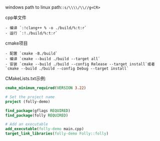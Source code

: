 windows path to linux path:`:s/\\\\/\\//g<CR>`

cpp单文件

    - 编译 `:!clang++ % -o ./build/%:t:r`
    - 运行 `:!./build/%:t:r`

cmake项目

    - 配置 `cmake -B./build`
    - 编译 `cmake --build ./build --target all`
    - 安装 `cmake --build ./build --config Release --target install`或者 `cmake --build ./build --config Debug --target install`

CMakeLists.txt示例:
``` cmake
cmake_minimum_required(VERSION 3.22)

# Set the project name
project (folly-demo)

find_package(gflags REQUIRED)
find_package(folly REQUIRED)

# Add an executable
add_executable(folly-demo main.cpp)
target_link_libraries(folly-demo Folly::folly)
```
